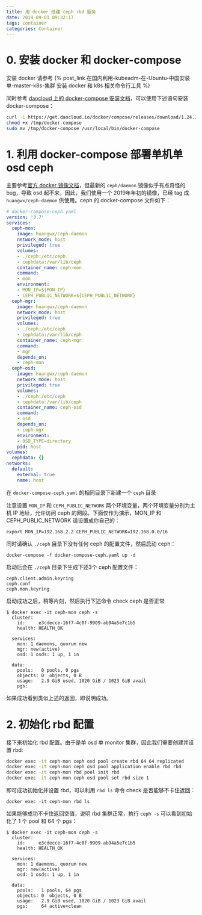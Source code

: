 ```yaml
---
title: 用 docker 搭建 ceph rbd 服务
date: 2019-09-01 09:32:17
tags: container
categories: Container
---
```


# 0. 安装 docker 和 docker-compose

安装 docker 请参考 
{% post_link 在国内利用-kubeadm-在-Ubuntu-中国安装单-master-k8s-集群 安装 docker 和 k8s 相关命令行工具 %}

同时参考 [daocloud 上的 docker-compose 安装文档](http://get.daocloud.io/#install-compose)，可以使用下述语句安装 docker-compose：

```bash
curl -L https://get.daocloud.io/docker/compose/releases/download/1.24.1/docker-compose-`uname -s`-`uname -m` > /tmp/docker-compose
chmod +x /tmp/docker-compose
sudo mv /tmp/docker-compose /usr/local/bin/docker-compose
```

# 1. 利用 docker-compose 部署单机单 osd ceph

主要参考[官方 docker 镜像文档](https://hub.docker.com/r/ceph/daemon/)，但最新的 `ceph/daemon` 镜像似乎有点奇怪的 bug，导致 osd 起不来，因此，我们使用一个 2019年年初的镜像，已经 tag 成 `huangwx/ceph-daemon` 供使用。ceph 的 docker-compose 文件如下：

```yaml
# docker-compose-ceph.yaml
version: '3.7'
services:
  ceph-mon:
    image: huangwx/ceph-daemon
    network_mode: host
    privileged: true
    volumes:
    - ./ceph:/etc/ceph
    - cephdata:/var/lib/ceph
    container_name: ceph-mon
    command:
    - mon
    environment:
    - MON_IP=${MON_IP}
    - CEPH_PUBLIC_NETWORK=${CEPH_PUBLIC_NETWORK}
  ceph-mgr:
    image: huangwx/ceph-daemon
    network_mode: host
    privileged: true
    volumes:
    - ./ceph:/etc/ceph
    - cephdata:/var/lib/ceph
    container_name: ceph-mgr
    command:
    - mgr
    depends_on:
    - ceph-mon
  ceph-osd:
    image: huangwx/ceph-daemon
    network_mode: host
    privileged: true
    volumes:
    - ./ceph:/etc/ceph
    - cephdata:/var/lib/ceph
    container_name: ceph-osd
    command:
    - osd
    depends_on:
    - ceph-mgr
    environment:
    - OSD_TYPE=directory
    pid: host
volumes:
  cephdata: {}
networks:
  default:
    external: true
    name: host
```

在 `docker-compose-ceph.yaml` 的相同目录下新建一个 `ceph` 目录

注意设置 `MON_IP` 和 `CEPH_PUBLIC_NETWORK` 两个环境变量，两个环境变量分别为主机 IP 地址，允许访问 ceph 的网段。下面仅作为演示，MON_IP 和 CEPH_PUBLIC_NETWORK 请设置成你自己的：

```shell
export MON_IP=192.168.2.2 CEPH_PUBLIC_NETWORK=192.168.0.0/16
```

同时请确认 `./ceph` 目录下没有任何 ceph 的配置文件，然后启动 ceph：
```shell
docker-compose -f docker-compose-ceph.yaml up -d
```

启动后会在 `./ceph` 目录下生成下述3个 ceph 配置文件：

```
ceph.client.admin.keyring
ceph.conf
ceph.mon.keyring
```

启动成功之后，稍等片刻，然后执行下述命令 check ceph 是否正常

```
$ docker exec -it ceph-mon ceph -s
  cluster:
    id:     e3cdecce-16f7-4c0f-9909-ab94a5e7c1b5
    health: HEALTH_OK

  services:
    mon: 1 daemons, quorum new
    mgr: new(active)
    osd: 1 osds: 1 up, 1 in

  data:
    pools:   0 pools, 0 pgs
    objects: 0  objects, 0 B
    usage:   2.9 GiB used, 1020 GiB / 1023 GiB avail
    pgs:
```

如果成功看到类似上述的返回，即说明成功。

# 2. 初始化 rbd 配置

接下来初始化 rbd 配置。由于是单 osd 单 monitor 集群，因此我们需要创建并设置 rbd:

```bash
docker exec -it ceph-mon ceph osd pool create rbd 64 64 replicated
docker exec -it ceph-mon ceph osd pool application enable rbd rbd
docker exec -it ceph-mon rbd pool init rbd
docker exec -it ceph-mon ceph osd pool set rbd size 1
```

即可成功初始化并设置 rbd，可以利用 `rbd ls` 命令 check 是否能够不卡住返回：

```shell
docker exec -it ceph-mon rbd ls
```

如果能够成功不卡住返回空值，说明 rbd 集群正常，执行 `ceph -s` 可以看到初始化了 1 个 pool 和 64 个 pgs：

```
$ docker exec -it ceph-mon ceph -s
  cluster:
    id:     e3cdecce-16f7-4c0f-9909-ab94a5e7c1b5
    health: HEALTH_OK

  services:
    mon: 1 daemons, quorum new
    mgr: new(active)
    osd: 1 osds: 1 up, 1 in

  data:
    pools:   1 pools, 64 pgs
    objects: 0  objects, 0 B
    usage:   2.9 GiB used, 1020 GiB / 1023 GiB avail
    pgs:     64 active+clean
```